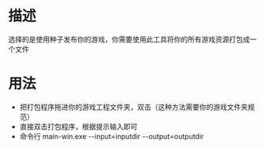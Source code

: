 # 描述
选择的是使用种子发布你的游戏，你需要使用此工具将你的所有游戏资源打包成一个文件
# 用法
+ 把打包程序拖进你的游戏工程文件夹，双击（这种方法需要你的游戏文件夹规范）
+ 直接双击打包程序，根据提示输入即可
+ 命令行 main-win.exe --input=inputdir --output=outputdir